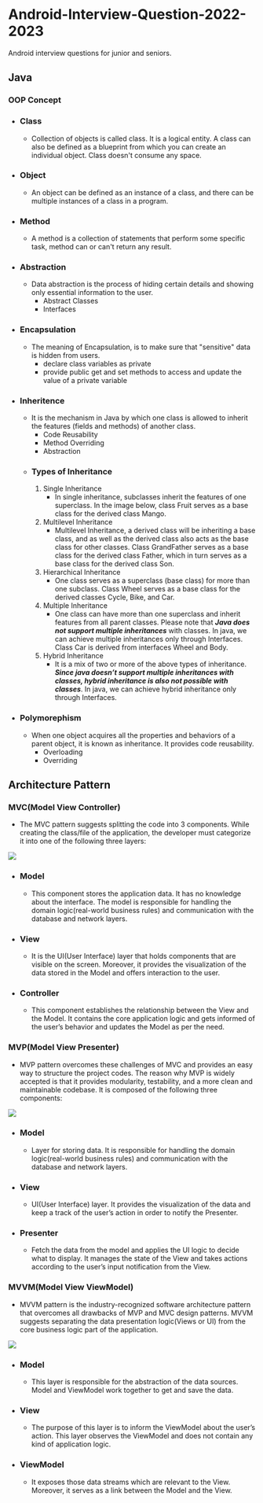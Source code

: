 # Android-Interview-Question-2022-2023
Android interview questions for junior and seniors. 

## Java

### OOP Concept
- ### Class
  - Collection of objects is called class. It is a logical entity. A class can also be defined as a blueprint from which you can create an individual object. Class doesn't consume any space.
- ### Object
  - An object can be defined as an instance of a class, and there can be multiple instances of a class in a program.
- ### Method
  - A method is a collection of statements that perform some specific task, method can or can't return any result.
- ### Abstraction
  - Data abstraction is the process of hiding certain details and showing only essential information to the user. 
    - Abstract Classes
    - Interfaces
- ### Encapsulation
  - The meaning of Encapsulation, is to make sure that "sensitive" data is hidden from users.
    - declare class variables as private
    - provide public get and set methods to access and update the value of a private variable
- ### Inheritence
  - It is the mechanism in Java by which one class is allowed to inherit the features (fields and methods) of another class. 
    - Code Reusability
    - Method Overriding
    - Abstraction
  - ### Types of Inheritance
    1. Single Inheritance
       - In single inheritance, subclasses inherit the features of one superclass. In the image below, class Fruit serves as a base class for the derived class Mango.
    2. Multilevel Inheritance
       - Multilevel Inheritance, a derived class will be inheriting a base class, and as well as the derived class also acts as the base class for other classes. Class GrandFather serves as a base class for the derived class Father, which in turn serves as a base class for the derived class Son.
    3. Hierarchical Inheritance
       - One class serves as a superclass (base class) for more than one subclass. Class Wheel serves as a base class for the derived classes Cycle, Bike, and Car.
    4. Multiple Inheritance
       - One class can have more than one superclass and inherit features from all parent classes. Please note that ***Java does not support multiple inheritances*** with classes. In java, we can achieve multiple inheritances only through Interfaces. Class Car is derived from interfaces Wheel and Body.
    5. Hybrid Inheritance
       - It is a mix of two or more of the above types of inheritance. ***Since java doesn’t support multiple inheritances with classes, hybrid inheritance is also not possible with classes***. In java, we can achieve hybrid inheritance only through Interfaces.
- ### Polymorephism
  - When one object acquires all the properties and behaviors of a parent object, it is known as inheritance. It provides code reusability.
    - Overloading
    - Overriding 


## Architecture Pattern

### MVC(Model View Controller)
  - The MVC pattern suggests splitting the code into 3 components. While creating the class/file of the application, the developer must categorize it into one of the following three layers:
  
  ![](https://media.geeksforgeeks.org/wp-content/uploads/20201002214740/MVCSchema.png)
  - ### Model
    - This component stores the application data. It has no knowledge about the interface. The model is responsible for handling the domain logic(real-world business rules) and communication with the database and network layers.
  - ### View
    - It is the UI(User Interface) layer that holds components that are visible on the screen. Moreover, it provides the visualization of the data stored in the Model and offers interaction to the user.
  - ### Controller
    - This component establishes the relationship between the View and the Model. It contains the core application logic and gets informed of the user’s behavior and updates the Model as per the need.
### MVP(Model View Presenter)
  - MVP pattern overcomes these challenges of MVC and provides an easy way to structure the project codes. The reason why MVP is widely accepted is that it provides modularity, testability, and a more clean and maintainable codebase. It is composed of the following three components:
  
  ![](https://media.geeksforgeeks.org/wp-content/uploads/20201024233154/MVPSchema.png)
  - ### Model
    - Layer for storing data. It is responsible for handling the domain logic(real-world business rules) and communication with the database and network layers.
  - ### View
    - UI(User Interface) layer. It provides the visualization of the data and keep a track of the user’s action in order to notify the Presenter.
  - ### Presenter
    -  Fetch the data from the model and applies the UI logic to decide what to display. It manages the state of the View and takes actions according to the user’s input notification from the View.
### MVVM(Model View ViewModel)
  - MVVM pattern is the industry-recognized software architecture pattern that overcomes all drawbacks of MVP and MVC design patterns. MVVM suggests separating the data presentation logic(Views or UI) from the core business logic part of the application. 
  
  ![](https://media.geeksforgeeks.org/wp-content/uploads/20201002215007/MVVMSchema.png)
  - ### Model
    - This layer is responsible for the abstraction of the data sources. Model and ViewModel work together to get and save the data.
  - ### View
    - The purpose of this layer is to inform the ViewModel about the user’s action. This layer observes the ViewModel and does not contain any kind of application logic.
  - ### ViewModel
    - It exposes those data streams which are relevant to the View. Moreover, it serves as a link between the Model and the View.


